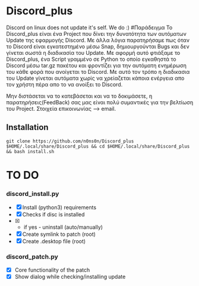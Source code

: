 # Discord_plus
Discord on linux does not update it's self.
We do :)
#Παράδειγμα
Το Discord_plus είναι ένα Project που δίνει την δυνατότητα των αυτόματων Update της εφαρμογής Discord.
Με άλλα λόγια παρατηρήσαμε πως όταν το Discord είναι εγκατεστημένο μέσω Snap, δημιουργούνται Bugs και δεν γίνεται σωστά η διαδικασία του Update.
Με αφορμή αυτό φτιάξαμε το Discord_plus, ένα Script γραμμένο σε Python το οποίο εγκαθηστά το Discord μέσω tar.gz πακέτου και φροντίζει για την αυτόματη ενημέρωση του κάθε φορά που ανοίγεται το Discord.
Με αυτό τον τρόπο η διαδικασια του Update γίνεται αυτόματα χωρίς να χρείαζεται κάποια ενέργεια απο τον χρήστη πέρα απο το να ανοίξει το Discord.

Μην διστάσεται να το κατεβάσεται και να το δοκιμάσετε, η παρατηρήσεις(FeedBack) σας μας είναι πολύ συμαντικές για την βελτίωση του Project.
Στοιχεία επικοινωνίας --> email. 





## Installation
```git clone https://github.com/n0ns0n/Discord_plus $HOME/.local/share/Discord_plus && cd $HOME/.local/share/Discord_plus && bash install.sh```

# TO DO
### discord_install.py
- [x] Install (python3) requirements
- [x] Checks if disc is installed
- [x]   - if yes - uninstall (auto/manually)
- [x] Create symlink to patch (root)
- [x] Create .desktop file (root)
### discord_patch.py
- [x] Core functionality of the patch
- [x] Show dialog while checking/installing update
